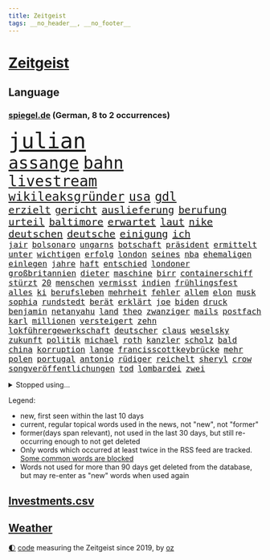 ```yaml
---
title: Zeitgeist
tags: __no_header__, __no_footer__
---
```


# [Zeitgeist](https://oliz.io/zeitgeist/)

## Language

<h3><a href="https://www.spiegel.de" target="_blank">spiegel.de</a> (German, 8 to 2 occurrences)</h3>
<p style="font-family:monospace">
<span style="font-size:32pt"><a href="news_links.html#julian" class="current">julian</a></span>
<br>
<span style="font-size:25pt"><a href="news_links.html#assange" class="current">assange</a></span>
<span style="font-size:25pt"><a href="news_links.html#bahn" class="current">bahn</a></span>
<br>
<span style="font-size:22pt"><a href="news_links.html#livestream" class="current">livestream</a></span>
<br>
<span style="font-size:18pt"><a href="news_links.html#wikileaksgründer" class="current">wikileaksgründer</a></span>
<span style="font-size:18pt"><a href="news_links.html#usa" class="current">usa</a></span>
<span style="font-size:18pt"><a href="news_links.html#gdl" class="current">gdl</a></span>
<br>
<span style="font-size:15pt"><a href="news_links.html#erzielt" class="current">erzielt</a></span>
<span style="font-size:15pt"><a href="news_links.html#gericht" class="current">gericht</a></span>
<span style="font-size:15pt"><a href="news_links.html#auslieferung" class="current">auslieferung</a></span>
<span style="font-size:15pt"><a href="news_links.html#berufung" class="current">berufung</a></span>
<span style="font-size:15pt"><a href="news_links.html#urteil" class="current">urteil</a></span>
<span style="font-size:15pt"><a href="news_links.html#baltimore" class="current">baltimore</a></span>
<span style="font-size:15pt"><a href="news_links.html#erwartet" class="current">erwartet</a></span>
<span style="font-size:15pt"><a href="news_links.html#laut" class="current">laut</a></span>
<span style="font-size:15pt"><a href="news_links.html#nike" class="new">nike</a></span>
<span style="font-size:15pt"><a href="news_links.html#deutschen" class="current">deutschen</a></span>
<span style="font-size:15pt"><a href="news_links.html#deutsche" class="current">deutsche</a></span>
<span style="font-size:15pt"><a href="news_links.html#einigung" class="current">einigung</a></span>
<span style="font-size:15pt"><a href="news_links.html#ich" class="current">ich</a></span>
<br>
<span style="font-size:12pt"><a href="news_links.html#jair" class="current">jair</a></span>
<span style="font-size:12pt"><a href="news_links.html#bolsonaro" class="current">bolsonaro</a></span>
<span style="font-size:12pt"><a href="news_links.html#ungarns" class="current">ungarns</a></span>
<span style="font-size:12pt"><a href="news_links.html#botschaft" class="current">botschaft</a></span>
<span style="font-size:12pt"><a href="news_links.html#präsident" class="current">präsident</a></span>
<span style="font-size:12pt"><a href="news_links.html#ermittelt" class="current">ermittelt</a></span>
<span style="font-size:12pt"><a href="news_links.html#unter" class="current">unter</a></span>
<span style="font-size:12pt"><a href="news_links.html#wichtigen" class="current">wichtigen</a></span>
<span style="font-size:12pt"><a href="news_links.html#erfolg" class="current">erfolg</a></span>
<span style="font-size:12pt"><a href="news_links.html#london" class="current">london</a></span>
<span style="font-size:12pt"><a href="news_links.html#seines" class="current">seines</a></span>
<span style="font-size:12pt"><a href="news_links.html#nba" class="current">nba</a></span>
<span style="font-size:12pt"><a href="news_links.html#ehemaligen" class="current">ehemaligen</a></span>
<span style="font-size:12pt"><a href="news_links.html#einlegen" class="current">einlegen</a></span>
<span style="font-size:12pt"><a href="news_links.html#jahre" class="current">jahre</a></span>
<span style="font-size:12pt"><a href="news_links.html#haft" class="current">haft</a></span>
<span style="font-size:12pt"><a href="news_links.html#entschied" class="current">entschied</a></span>
<span style="font-size:12pt"><a href="news_links.html#londoner" class="current">londoner</a></span>
<span style="font-size:12pt"><a href="news_links.html#großbritannien" class="current">großbritannien</a></span>
<span style="font-size:12pt"><a href="news_links.html#dieter" class="current">dieter</a></span>
<span style="font-size:12pt"><a href="news_links.html#maschine" class="current">maschine</a></span>
<span style="font-size:12pt"><a href="news_links.html#birr" class="new">birr</a></span>
<span style="font-size:12pt"><a href="news_links.html#containerschiff" class="current">containerschiff</a></span>
<span style="font-size:12pt"><a href="news_links.html#stürzt" class="current">stürzt</a></span>
<span style="font-size:12pt"><a href="news_links.html#20" class="current">20</a></span>
<span style="font-size:12pt"><a href="news_links.html#menschen" class="current">menschen</a></span>
<span style="font-size:12pt"><a href="news_links.html#vermisst" class="current">vermisst</a></span>
<span style="font-size:12pt"><a href="news_links.html#indien" class="current">indien</a></span>
<span style="font-size:12pt"><a href="news_links.html#frühlingsfest" class="new">frühlingsfest</a></span>
<span style="font-size:12pt"><a href="news_links.html#alles" class="current">alles</a></span>
<span style="font-size:12pt"><a href="news_links.html#ki" class="current">ki</a></span>
<span style="font-size:12pt"><a href="news_links.html#berufsleben" class="current">berufsleben</a></span>
<span style="font-size:12pt"><a href="news_links.html#mehrheit" class="current">mehrheit</a></span>
<span style="font-size:12pt"><a href="news_links.html#fehler" class="current">fehler</a></span>
<span style="font-size:12pt"><a href="news_links.html#allem" class="current">allem</a></span>
<span style="font-size:12pt"><a href="news_links.html#elon" class="current">elon</a></span>
<span style="font-size:12pt"><a href="news_links.html#musk" class="current">musk</a></span>
<span style="font-size:12pt"><a href="news_links.html#sophia" class="current">sophia</a></span>
<span style="font-size:12pt"><a href="news_links.html#rundstedt" class="new">rundstedt</a></span>
<span style="font-size:12pt"><a href="news_links.html#berät" class="current">berät</a></span>
<span style="font-size:12pt"><a href="news_links.html#erklärt" class="current">erklärt</a></span>
<span style="font-size:12pt"><a href="news_links.html#joe" class="current">joe</a></span>
<span style="font-size:12pt"><a href="news_links.html#biden" class="current">biden</a></span>
<span style="font-size:12pt"><a href="news_links.html#druck" class="current">druck</a></span>
<span style="font-size:12pt"><a href="news_links.html#benjamin" class="current">benjamin</a></span>
<span style="font-size:12pt"><a href="news_links.html#netanyahu" class="current">netanyahu</a></span>
<span style="font-size:12pt"><a href="news_links.html#land" class="current">land</a></span>
<span style="font-size:12pt"><a href="news_links.html#theo" class="current">theo</a></span>
<span style="font-size:12pt"><a href="news_links.html#zwanziger" class="current">zwanziger</a></span>
<span style="font-size:12pt"><a href="news_links.html#mails" class="current">mails</a></span>
<span style="font-size:12pt"><a href="news_links.html#postfach" class="new">postfach</a></span>
<span style="font-size:12pt"><a href="news_links.html#karl" class="current">karl</a></span>
<span style="font-size:12pt"><a href="news_links.html#millionen" class="current">millionen</a></span>
<span style="font-size:12pt"><a href="news_links.html#versteigert" class="current">versteigert</a></span>
<span style="font-size:12pt"><a href="news_links.html#zehn" class="current">zehn</a></span>
<span style="font-size:12pt"><a href="news_links.html#lokführergewerkschaft" class="current">lokführergewerkschaft</a></span>
<span style="font-size:12pt"><a href="news_links.html#deutscher" class="current">deutscher</a></span>
<span style="font-size:12pt"><a href="news_links.html#claus" class="current">claus</a></span>
<span style="font-size:12pt"><a href="news_links.html#weselsky" class="current">weselsky</a></span>
<span style="font-size:12pt"><a href="news_links.html#zukunft" class="current">zukunft</a></span>
<span style="font-size:12pt"><a href="news_links.html#politik" class="current">politik</a></span>
<span style="font-size:12pt"><a href="news_links.html#michael" class="current">michael</a></span>
<span style="font-size:12pt"><a href="news_links.html#roth" class="current">roth</a></span>
<span style="font-size:12pt"><a href="news_links.html#kanzler" class="current">kanzler</a></span>
<span style="font-size:12pt"><a href="news_links.html#scholz" class="current">scholz</a></span>
<span style="font-size:12pt"><a href="news_links.html#bald" class="current">bald</a></span>
<span style="font-size:12pt"><a href="news_links.html#china" class="current">china</a></span>
<span style="font-size:12pt"><a href="news_links.html#korruption" class="current">korruption</a></span>
<span style="font-size:12pt"><a href="news_links.html#lange" class="current">lange</a></span>
<span style="font-size:12pt"><a href="news_links.html#francisscottkeybrücke" class="new">francisscottkeybrücke</a></span>
<span style="font-size:12pt"><a href="news_links.html#mehr" class="current">mehr</a></span>
<span style="font-size:12pt"><a href="news_links.html#polen" class="current">polen</a></span>
<span style="font-size:12pt"><a href="news_links.html#portugal" class="current">portugal</a></span>
<span style="font-size:12pt"><a href="news_links.html#antonio" class="current">antonio</a></span>
<span style="font-size:12pt"><a href="news_links.html#rüdiger" class="new">rüdiger</a></span>
<span style="font-size:12pt"><a href="news_links.html#reichelt" class="current">reichelt</a></span>
<span style="font-size:12pt"><a href="news_links.html#sheryl" class="new">sheryl</a></span>
<span style="font-size:12pt"><a href="news_links.html#crow" class="new">crow</a></span>
<span style="font-size:12pt"><a href="news_links.html#songveröffentlichungen" class="new">songveröffentlichungen</a></span>
<span style="font-size:12pt"><a href="news_links.html#tod" class="current">tod</a></span>
<span style="font-size:12pt"><a href="news_links.html#lombardei" class="new">lombardei</a></span>
<span style="font-size:12pt"><a href="news_links.html#zwei" class="current">zwei</a></span>
</p>
<details>
<summary>Stopped using...</summary>
<p class="former" style="font-size:12pt">
generalsekretär(1251) september(1251) grenzen(1250) positionen(1250) starke(1250) unabhängige(1250) musiker(1249) schlagen(1249) verschiedene(1249) bekannten(1248) fallen(1248) oben(1248) rheinlandpfalz(1248) räumen(1248) zuerst(1248) bahnhof(1247) bremen(1247) material(1247) priester(1247) sonne(1247) übergeben(1247) 2016(1246) bayerische(1246) gewissen(1246) jahrzehntelang(1246) plus(1246) versorgt(1246) warnung(1246) weltweiten(1246) finanziell(1245) fußballquiz(1245) hieß(1245) rassistische(1245) sturm(1245) verbietet(1245) vergeblich(1245) abstand(1244) botschaften(1244) enorm(1244) fdpchef(1244) gehe(1244) hacker(1244) la(1244) sachsenanhalt(1244) passen(1243) spanischen(1243) starken(1243) walter(1243) wirkte(1243) belgien(1242) gestoßen(1242) hinterlassen(1242) jedenfalls(1242) riesige(1242) trennung(1242) twitter(1242) verheerenden(1242) verunglückt(1242) öl(1242) jüngste(1241) krank(1241) oppositionelle(1241) verluste(1241) vorübergehend(1241) besucher(1240) gegenteil(1240) werder(1240) anbieten(1239) begleitet(1239) gefährlicher(1239) geschossen(1239) konjunktur(1239) volksrepublik(1239) woher(1239) zugelassen(1239) erkrankung(1238) venezuela(1238) vorstellen(1238) freie(1237) infrage(1237) leid(1237) schwanger(1237) kontakte(1236) restaurants(1236) senkt(1236) 27(1235) auswirkungen(1235) dementiert(1235) siegte(1234) tötung(1234) historische(1233) hotels(1233) kostet(1233) motiv(1233) schnellen(1233) stieg(1233) 600(1232) feld(1232) störung(1232) 1500(1231) geschäftsführer(1230) schottland(1230) einreise(1229) erfüllt(1228) exporte(1228) matthias(1228) schriftsteller(1228) band(1227) holocaust(1227) ausmaß(1226) beschlagnahmt(1226) todesopfer(1226) empfängt(1225) erwischt(1224) ausgesetzt(1223) ausrüstung(1223) katholischen(1223) unzufrieden(1223) begrüßt(1219) gouverneur(1219) retter(1218) projekte(1215) schaut(1214) gelandet(1213) schützt(1212) bangen(1207) bewegt(1204) erhöhung(1202) überfall(1202) zdf(1199) teuren(1197) empfangen(1193) ausgetragen(1192) abschluss(1186) last(1183) rache(1182) leiter(1162) festgesetzt(1160) anna(1136) öffnet(1132) vormarsch(1114) josef(1100) ausländischen(1089) abgegeben(1017) vorsicht(1005) müll(1000) schwäche(998) sammelt(996) ministerin(989) zerstörte(987) 72(967) fluten(943) zerstörten(943) beeinträchtigt(939) 700(938) gestern(938) unterdrückung(936) börsen(916) teure(914) gleichen(899) tiger(896) medwedew(892) ruhestand(884) rauswurf(879) spezielle(875) energiekrise(874) volksverhetzung(871) ampelparteien(862) oppositionsführer(861) methode(854) beliebt(848) gewaltsamen(831) invasion(829) zufall(825) ärztin(824) verschiedenen(821) verabschieden(817) möchten(807) ukrainer(806) weiten(796) geplatzt(787) gerichte(783) lemke(783) steffi(783) filmemacher(764) gekämpft(756) unwetter(755) behauptete(753) fortsetzen(744) fern(740) stabil(729) eingetroffen(725) ankommt(723) riskant(720) gemeint(713) dilemma(712) herrschte(702) fußballerinnen(697) zusätzlich(694) jack(681) ehrt(665) verhängnis(664) konzerte(658) steuerhinterziehung(658) 79(655) kenia(654) ausbauen(648) grünenpolitikerin(648) libanon(642) bedarf(641) bedrohte(640) nationale(631) ukrainerusslandkrieg(631) unentschieden(629) setzten(625) neustart(620) jemals(611) usrepublikaner(609) kämpferisch(602) freigabe(599) ähnlichen(597) notruf(585) führten(576) durchs(573) hetze(573) raten(570) 63(564) verstöße(559) schickte(558) lettland(557) lula(551) kita(548) konten(541) stemmen(540) juristische(536) entzieht(534) quer(530) nationaltrainer(528) niederlagen(526) lkwfahrer(525) neymar(525) angreifen(523) eineinhalb(522) männliche(513) rechtfertigt(508) prien(507) abbruch(503) trümmern(496) nächtlichen(486) beschert(475) verbindungen(469) abwehr(466) verbrenner(466) wechselte(462) hauses(453) wein(453) traut(452) weißes(445) 16jährige(444) abhilfe(444) leblos(439) mittelpunkt(437) renommierte(437) pedro(435) kongo(434) ussängerin(430) hinkt(429) forscherteam(426) solcher(423) christdemokraten(421) zeitplan(421) temperatur(419) hilfsorganisation(416) herstellers(413) fortan(412) fatalen(411) chatgpt(410) wasserstoff(406) übers(406) entsprechende(404) fahrbahn(402) gelangt(402) nötigung(401) regierungsvertreter(400) niederländischen(397) schleswigholsteins(395) stein(394) aktive(393) siedlung(390) usbürger(389) karin(386) saintgermain(385) tourist(383) gedanken(377) zusammenstoß(377) anhand(373) warnte(373) gala(372) wütenden(369) beschädigte(368) entschlossen(368) wurzeln(366) beigetragen(363) unweit(363) kassen(360) miami(355) 40jähriger(353) kindergrundsicherung(353) susanne(348) eingeklemmt(346) parlamentswahlen(346) mordkommission(345) veto(345) bewährung(342) geflüchtet(342) taiwans(339) linksfraktion(338) schadstoffe(338) astronomie(337) pool(337) brown(336) referendum(335) jim(334) bijan(333) härtere(325) trümmerfeld(325) basketballer(323) inter(321) kosovo(320) einsturz(319) intensivstation(319) kolleginnen(318) erging(310) halbjahr(309) buchen(308) meilenstein(307) versehentlich(307) optimismus(304) seniorin(304) diebstahl(303) ereignis(302) landesverband(302) spdfraktion(301) imperium(300) nötigen(300) umbenennung(300) formuliert(299) psychische(295) gewürdigt(291) außenseiter(290) vergleicht(288) absurd(283) flugzeugabsturz(283) kalifornischen(283) länderspiel(283) tritte(282) conference(281) einziehen(278) erdrutsch(275) epstein(273) jeffrey(273) widerstands(272) drastische(271) kaputte(270) unfallort(269) brasiliens(268) sächsischen(267) umzusetzen(267) wahlbetrug(266) kette(265) thore(263) wiesbaden(263) basis(261) südukraine(261) modellen(259) berechnungen(257) stellenabbau(254) mahnte(251) neuschwanstein(249) beschloss(244) flieger(244) militäroperation(244) klagten(243) zwischenstopp(243) unwahrheiten(242) verteuern(242) mitschüler(240) verbreitung(240) mutmaßliches(238) randale(238) nahostkonflikt(237) albert(236) geklettert(236) zutaten(236) afdpolitiker(235) wattenmeer(235) ausgehandelt(234) becken(234) entpuppt(232) nördlich(231) schnäppchen(231) drohender(229) sauna(229) linnemann(228) forschern(226) wegovy(223) cdugeneralsekretär(222) football(222) nationalspielerinnen(222) bob(220) stritten(220) argentiniens(218) geglückt(216) argentinier(213) beispiellose(213) erahnen(213) teuersten(213) entkam(212) flüchtet(212) sozialleistungen(212) überweisen(212) boykott(210) recherche(210) teilzeit(210) akute(209) geschätzt(209) unwohlsein(206) militärhilfe(203) kandidiert(202) bester(201) negative(201) usschauspielerin(201) interessant(200) israeli(200) überqueren(198) bargeld(197) mannschaften(197) erschöpft(195) rechtsextremisten(195) verfolgung(194) usamerikanerin(192) niedrigeren(191) bürgerinnen(190) ermordeten(190) rekordtief(190) säugling(190) javier(189) konsequent(189) milei(189) normales(188) betrag(187) heimwm(187) sperrte(185) british(184) franziska(184) umgesetzt(184) bundesligaspiel(183) hansgeorg(183) maaßen(183) neubauten(183) tabellenspitze(182) weltbesten(182) block(181) gewinner(181) staatsbürgerschaft(181) auswertung(179) fußballfans(177) schlechtesten(177) kühne(175) starkgemacht(174) echo(173) gestaltet(172) gewässern(171) verfahrens(171) dokumentarfilm(170) getöteter(170) wagnerbrüder(170) attentäter(168) 1994(167) auftritte(167) kimmich(165) magie(165) versinkt(165) einzelnen(164) freigestellt(164) zurückhaltend(164) krimineller(163) lebende(163) blutige(162) meldung(162) agierten(161) klausmichael(161) kommissionspräsidentin(161) tauchten(161) gerichtshofs(159) massenproteste(159) verbrennungen(159) linkenpolitiker(158) reifen(158) klarer(157) trade(157) freiheitsstrafen(156) schenkt(156) schulnoten(156) orlando(154) sechsjähriger(154) taxi(154) gedächtnis(153) nervös(153) rekordzahl(152) trucker(152) 85(151) beatles(151) billige(151) ebay(151) beschießen(149) eusanktionen(149) mexikos(149) angehende(148) tabellenkeller(146) tagesordnung(146) zugesagt(146) 24jähriger(145) gerichtsurteil(145) nächte(145) spitzenspiel(145) solarbranche(144) terzić(144) jüngster(143) hackerangriff(141) lenkt(141) liefen(141) würgen(141) festlegen(140) flügels(140) kommissarin(140) neuerung(140) bangkok(139) erzählungen(139) differenzen(138) echter(137) jahrelange(137) kundgebung(137) auswärtsspiel(136) propalästinensischen(136) abnehmspritzen(135) gazastreifens(135) kursierten(135) ozempic(135) wagt(134) bisweilen(133) damaskus(132) gauck(132) ndr(132) ratlos(132) munter(131) gewölbe(130) antje(129) bundesligapartie(129) doha(129) liebäugelt(129) woods(129) zielgruppe(129) awdijiwka(128) hamasanführer(128) tränengas(128) garmischpartenkirchen(127) rechtsextrem(127) weltlage(127) geiselhaft(126) konflikten(126) perspektiven(126) verantwortliche(126) klimafreundliche(125) offenkundig(125) holding(124) linkenikone(124) santos(124) wars(124) beteuert(123) eintreten(123) zugunsten(123) gestohlene(121) rentnerin(121) silva(121) tabelle(121) abschiebestopp(120) tochterfirma(120) zerstörungen(120) lewandowski(118) elbtower(117) fußballwelt(117) ballon(116) gerichten(116) kostüme(116) urlauberinnen(116) erkannt(114) kombination(114) abschiebung(113) 19jährige(112) nordrheinwestfälischen(112) staatlicher(112) virtuelle(112) friedlich(111) influencerin(111) perry(111) ähnlicher(111) 77jährige(110) doppelter(110) voranbringen(110) barbara(109) saal(109) ampelpartner(108) fußballbundesligist(108) kostenlos(108) magic(108) unfalltod(108) vollständige(108) banner(107) extrainer(106) kriegstüchtig(106) stünde(105) wunschdenken(105) hamasmassaker(104) arbeitsagentur(103) stationieren(103) unterschriften(103) unverhältnismäßig(103) befahrbar(102) dunkeln(102) auftaktsieg(101) doppelte(101) eier(101) dfl(100) kadewe(100) kurios(100) lake(100) beugen(99) zweistaatenlösung(99) 67(98) dylan(98) fatal(98) gesetzesänderung(98) getrennte(98) kontrolliert(98) rundfunkbeitrag(98) wohngeld(98) alabama(97) britisches(97) gratis(97) heilsam(97) frachtschiff(96) munitionslieferungen(96) skiunfall(96) mitgliederbefragung(95) staatsstreich(95) 2040(94) lagarde(94) olympiastadion(94) extras(93) verhandlungslösung(93) brandbrief(92) geldmangel(92) abgabe(91) ausgespielt(91) falls(91) maidan(91) palästinensergebiet(91) startversuch(91) suppe(91) verletzend(91) wagens(91) zerstritten(91) adrian(90) mängeln(90) schriftzug(90) wackelt(90) aires(89) audienz(89) aufzugeben(89) buenos(89) chiemsee(89) dominator(89) empfänger(89) familienverhältnissen(89) rettungssanitäter(89) zweck(89) neuschnee(88) orleans(88) po(88) verschlechterung(88) wettbewerbsfähig(88) berauscht(87) friedensverhandlungen(87) gesponsert(87) klargemacht(87) künftiger(87) point(87) silvester(87) wenigsten(87) applaudiert(86) gigabyte(86) medaille(86) punkterekord(86) sofortmaßnahmen(86) tiefpunkt(86) fehle(85) heat(85) klinsmann(85) knopf(85) kot(85) rekordmeister(85) stürmisch(85) umgebracht(85) gleichgeschlechtliche(84) paare(84) penny(84) verteidigern(84) zeremonie(84) preuß(83) rebellen(83) störten(83) trauen(83) bauruinen(82) erwartung(82) hits(82) hochhäuser(82) kriegsschiffe(82) rathaus(82) schädlinge(82) agnes(81) atemberaubend(81) braisazbouchet(81) diktators(81) ermordung(81) erwachsen(81) französinnen(81) horden(81) nervige(81) unangefochten(81) ussenders(81) hochdruck(80) israelbesuch(80) schatz(80) spruch(80) subtile(80) werkzeug(80) ökosystem(80) 75000(79) bauteile(79) kitsch(79) konzentration(79) raubzug(79) trägerrakete(79) aufstellen(78) aufzuhören(78) dorthin(78) oberverwaltungsgericht(78) rechenschaft(78) schufa(78) 56(77) förderprogramme(77) hannah(77) trauernde(77) unionsfraktion(77) zuschüsse(77) händchen(76) militäroperationen(76) strafkolonie(76) verteidigungspolitik(76) wachstumspaket(76) zettel(76) angeklagten(75) grundgesetz(75) lesbische(75) anhebung(74) chow(74) entsenden(74) gefroren(74) göringeckardt(74) hongkonger(74) julie(74) machtposition(74) mitspielt(74) riesigen(74) stift(74) unzureichende(74) adieu(73) edin(73) knapper(73) liz(73) meeresspiegel(73) schwestern(73) trauriger(73) wirtschaftsnachrichten(73) bemängelt(72) biathleten(72) biathletinnen(72) erhoffen(72) kommandozentrale(72) kreta(72) niederbayern(72) usdollar(72) bedarfssätze(71) gelindert(71) skigebiete(71) steuervergünstigungen(71) studios(71) vorgerückt(71) gefrierpunkt(70) marineeinsatz(70) natogebiet(70) performance(70) tomaten(70) fragwürdigen(69) frontex(69) huthi(69) höheres(69) palace(69) uneingeschränkt(69) auslaufen(68) kräftige(68) münzen(68) routinier(68) tolerant(68) umut(68) wiedergefunden(68) anwendung(67) aufgebraucht(67) konstituiert(67) selbstbedienung(67) winzigen(67) zirkel(67) zugfahrt(67) agrarsubventionen(66) erschöpfte(66) handelsschifffahrt(66) kalkuliertes(66) lachen(66) mauern(66) melanie(66) mögen(66) rammte(66) tennisbälle(66) vincent(66) vollsperrung(66) einkaufen(65) unerträglichen(65) öffnete(65) bdipräsident(64) bezeichnete(64) franke(64) göttingen(64) lebendig(64) littler(64) luke(64) misshandlung(64) radio(64) ruby(64) russwurm(64) siegfried(64) umfassendere(64) verfügt(64) vorsitz(64) wellinger(64) 81jährige(63) agrardieselsubvention(63) anationalmannschaft(63) damüls(63) spielabbruch(63) werten(63) eignet(62) ermordete(62) fanproteste(62) korallenriff(62) kriegsziel(62) schleppende(62) sechsstelligen(62) spdabgeordnete(62) anzugreifen(61) frontal(61) hort(61) sanktionspaket(61) antidiskriminierungsbeauftragte(60) ataman(60) ferda(60) gebäudeenergiegesetz(60) mangelnde(60) abzufedern(59) elektronischen(59) erzielen(59) gründet(59) heuschnupfen(59) kochbuchtipps(59) plot(59) rechnungshof(59) designs(58) exverfassungsschutzpräsidenten(58) gleichgesinnten(58) inschrift(58) kollisionen(58) tierhalter(58) alkoholfrei(57) onlineplattform(57) verteidigungsfähigkeit(57) überfällt(57) aufstockung(56) eumission(56) gaspreise(56) politstar(56) präsidentschaftsbewerberin(56) sachschaden(56) zulassen(56) beliefern(55) erfolgreichen(55) genre(55) herzog(55) niederrhein(55) rutscht(55) strafrechtlichen(55) traumschiff(55) 180(54) kauen(54) leeren(54) ungeklärter(54) verhängten(54) anfrage(53) begrenzt(53) bränden(53) knackte(53) unkonventionellen(53) überlebten(53) brennende(52) cavaliers(52) cleveland(52) erzfeind(52) funktionen(52) rangiert(52) safran(52) weich(52) faul(51) lawine(51) saunen(51) selbstzerlegung(51) angelique(50) babypause(50) elvis(50) juchef(50) kerber(50) massenweise(50) notausgangstür(50) presley(50) salt(50) unsterblich(50) weltklasse(50) zigaretten(50) erledigen(49) heizungen(49) naumann(49) perfektes(49) schmuggeln(49) sorgerechtsstreit(49) tirol(49) utah(49) wohnungssuche(49) zukünftigen(49) ausgespäht(48) enttäuschung(47) machtdemonstration(47) mobile(47) wussten(47) exmann(46) olg(46) registrierten(46) senden(46) personalnot(45) verwehrt(45) 33jährige(44) aneinander(44) friedliche(44) kommerzielle(44) kultursenator(44) neujahrsempfang(44) protestierende(44) usgeschichte(44) bayerntrainer(43) darsteller(43) donezk(43) einvernehmlichem(43) finanzsenator(43) freistellung(43) hilfskräfte(43) kurth(43) landtagen(43) miesen(43) pflegt(43) ergriff(42) girls(42) menschlichem(42) regie(42) südafrikas(42) absetzen(41) asylunterkunft(41) bezweckt(41) elisabeth(41) j(41) langfristige(41) ranghohen(41) taiwanischen(41) transfers(41) valentinstag(41) bundesrechnungshof(40) festivals(40) formiert(40) investigativjournalisten(40) nachgegangen(40) nachkriegszeit(40) telefonnummer(40) wüste(40) bestürzt(39) echsen(39) fortführung(39) hitzfeld(39) ottmar(39) reptilien(39) schlaflose(39) breivik(38) förderanträgen(38) heulen(38) isolationshaft(38) nordkoreanische(38) treffens(38) charlotte(37) dreharbeiten(37) klamotten(37) richtungen(37) rot(37) störern(37) wohnungsmarkt(37) 13000(36) afdpolitikern(36) dfbkapitänin(36) elton(36) endes(36) reihenweise(36) strategisch(36) agrarprodukte(35) expansionskurs(35) kochbücher(35) rivalin(35) kaufland(34) soziales(34) struktur(34) stütze(34) jahreswirtschaftsberichts(33) schauspielern(33) verschlingt(33) erobert(32) hindus(32) ländliche(32) mandat(32) platzten(32) prägten(32) wmfinale(32) faire(31) hervorragend(31) kraftlos(31) krisenjahren(31) mitnehmen(31) pascal(31) sascha(31) umarmung(31) werteunion(31) aussortiert(30) blockadehaltung(30) fernsehinterview(30) netto(30) notfallversorgung(30) schwimmt(30) basel(29) ergattern(29) escvorentscheid(29) genugtuung(29) gitarrist(29) kulturveranstaltungen(29) mutzke(29) shapira(29) things(29) ungeklärte(29) weltberühmten(29) beharrt(28) bocholt(28) energieversorgung(28) geantwortet(28) inakzeptabel(28) mauer(28) negativ(28) prallen(28) umgebung(28) unkontrolliert(28) verbrannt(28) vermächtnis(28) begnadigt(27) krankenstand(27) millionenschwere(27) parkinson(27) drogenschmuggler(26) fregatten(26) fußballklubs(26) rod(26) umbauen(26) wahlkampfthema(26) ökonomischen(26) herausfordern(25) szenario(25) zugbegleiterin(25) aufbrechen(24) basketballweltmeister(24) macher(24) schlossen(24) strömten(24) versammelten(24) death(23) flugs(23) kaufte(23) royalefolge(23) tierärztin(23) vizepräsidenten(23) zanken(23) anonymer(22) gerichtsverhandlung(22) gesetzesänderungen(22) göttinger(22) bafögreform(21) ergriffen(21) zentral(21) bronze(20) massendemonstrationen(20) messias(20) untergraben(20) zeugnisse(20) grenzwert(19) harris(19) jaxa(19) kamala(19) malmö(19) nairobi(19) raumfahrtbehörde(19) schale(19) abgesprochen(18) begegnet(18) grundlagen(18) ideologien(18) mannschaftskabine(18) signalwirkung(18) zitate(18) kadewegruppe(17) lahav(17) luxuskaufhäuser(17) rollende(17) unwürdig(17) vertraute(17) zielgerade(17) gespannt(16) intellektuellen(16) jurys(16) showbiz(16) sondervermögens(16) statistikamt(16) zweifelhafte(16) datensammlung(15) foul(15) gedächtnisleistung(15) kommilitonen(15) sicherheitskonferenz(15) simulation(15) verfassungsschutzes(15) völkermordkonvention(15) wirtschaftsforscher(15) xinjiang(15) zwangsarbeit(15) abenteuerlichen(14) delaware(14) petzold(14) schwarzmarkt(14) schwimmwm(14) spielraum(14) tennisbällen(14) uiguren(14) videoclips(14) wellbrock(14) befragten(13) freut(13) kampagnen(13) parteimitglieder(13) tragödien(13) 58(12) dubioser(12) ostwestfalen(12) sharif(12) sätze(12) zentimeter(12) 17jähriger(11) biathlonwm(11) chinesisches(11) eurer(11) festivalleitung(11) gegenkandidat(11) kelvin(11) kiptum(11) satellitenbilder(11) schiffsunglück(11) schmiss(11) tennisballproteste(11)
</p>
</details>
<p>Legend:
<ul>
<li><span class="new">new</span>, first seen within the last 10 days</li>
<li><span class="current">current</span>, regular topical words used in the news, not "new", not "former"</li>
<li><span class="former">former(days span relevant)</span>, not used in the last 30 days, but still re-occurring enough to not get deleted</li>
<li>Only words which occurred at least twice in the RSS feed are tracked. <a href="language/filters.py">Some common words are blocked</a></li>
<li>Words not used for more than 90 days get deleted from the database, but may re-enter as "new" words when used again</li>
</ul>
</p>

## [Investments](investments.html)[.csv](investments.csv)

## [Weather](weather.html)

<footer>
<a href="javascript:toggleTheme()" class="nav">🌓</a>
<a href="https://github.com/ooz/zeitgeist">code</a> measuring the Zeitgeist since 2019, by <a href="https://oliz.io">oz</a>
</footer>
